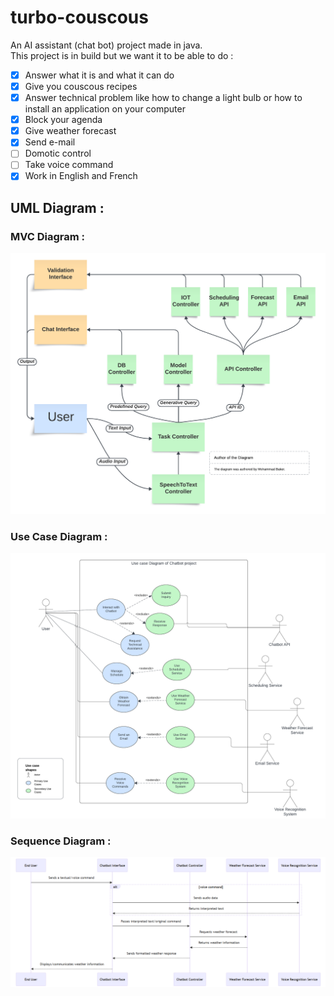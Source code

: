 # turbo-couscous
An AI assistant (chat bot) project made in java. \
This project is in build but we want it to be able to do :
 - [x] Answer what it is and what it can do
 - [x] Give you couscous recipes
 - [x] Answer technical problem like how to change a light bulb or how to install an application on your computer
 - [x] Block your agenda
 - [x] Give weather forecast 
 - [x] Send e-mail
 - [ ] Domotic control 
 - [ ] Take voice command
 - [x] Work in English and French

## UML Diagram :
### MVC Diagram :
![MVC Diagram](https://github.com/Todin13/turbo-couscous/blob/main/preview_img/Java_ChatBot_MVC.png)

### Use Case Diagram :
![Use case Diagram](https://github.com/Todin13/turbo-couscous/blob/main/preview_img/Use_case_diagram.png)

### Sequence Diagram :
![Sequence Diagram](https://github.com/Todin13/turbo-couscous/blob/main/preview_img/Sequence_diagram.png)

